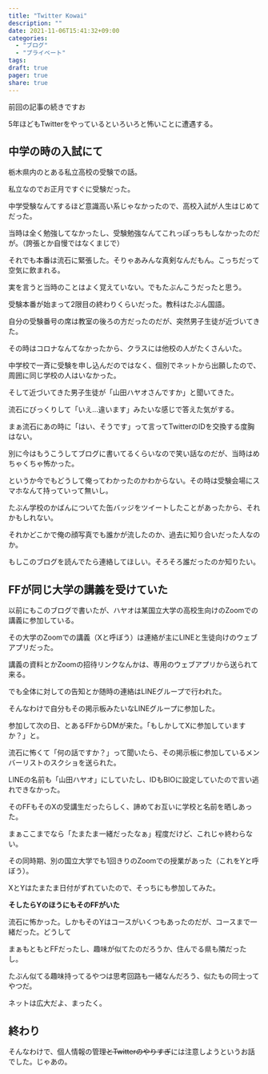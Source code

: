```yaml
---
title: "Twitter Kowai"
description: ""
date: 2021-11-06T15:41:32+09:00
categories:
  - "ブログ"
  - "プライベート"
tags:
draft: true
pager: true
share: true
---
```


前回の記事の続きですお

5年ほどもTwitterをやっているといろいろと怖いことに遭遇する。

## 中学の時の入試にて

栃木県内のとある私立高校の受験での話。

私立なのでお正月ですぐに受験だった。

中学受験なんてするほど意識高い系じゃなかったので、高校入試が人生はじめてだった。

当時は全く勉強してなかったし、受験勉強なんてこれっぽっちもしなかったのだが。（誇張とか自慢ではなくまじで）

それでも本番は流石に緊張した。そりゃあみんな真剣なんだもん。こっちだって空気に飲まれる。

実を言うと当時のことはよく覚えていない。でもたぶんこうだったと思う。

受験本番が始まって2限目の終わりくらいだった。教科はたぶん国語。

自分の受験番号の席は教室の後ろの方だったのだが、突然男子生徒が近づいてきた。

その時はコロナなんてなかったから、クラスには他校の人がたくさんいた。

中学校で一斉に受験を申し込んだのではなく、個別でネットから出願したので、周囲に同じ学校の人はいなかった。

そして近づいてきた男子生徒が「山田ハヤオさんですか」と聞いてきた。

流石にびっくりして「いえ...違います」みたいな感じで答えた気がする。

まぁ流石にあの時に「はい、そうです」って言ってTwitterのIDを交換する度胸はない。

別に今はもうこうしてブログに書いてるくらいなので笑い話なのだが、当時はめちゃくちゃ怖かった。

というか今でもどうして俺ってわかったのかわからない。その時は受験会場にスマホなんて持っていって無いし。

たぶん学校のかばんについてた缶バッジをツイートしたことがあったから、それかもしれない。

それかどこかで俺の顔写真でも誰かが流したのか、過去に知り合いだった人なのか。

もしこのブログを読んでたら連絡してほしい。そろそろ誰だったのか知りたい。

## FFが同じ大学の講義を受けていた

以前にもこのブログで書いたが、ハヤオは某国立大学の高校生向けのZoomでの講義に参加している。

その大学のZoomでの講義（Xと呼ぼう）は連絡が主にLINEと生徒向けのウェブアプリだった。

講義の資料とかZoomの招待リンクなんかは、専用のウェブアプリから送られて来る。

でも全体に対しての告知とか随時の連絡はLINEグループで行われた。

そんなわけで自分もその掲示板みたいなLINEグループに参加した。

参加して次の日、とあるFFからDMが来た。「もしかしてXに参加していますか？」と。

流石に怖くて「何の話ですか？」って聞いたら、その掲示板に参加しているメンバーリストのスクショを送られた。

LINEの名前も「山田ハヤオ」にしていたし、IDもBIOに設定していたので言い逃れできなかった。

そのFFもそのXの受講生だったらしく、諦めてお互いに学校と名前を晒しあった。

まぁここまでなら「たまたま一緒だったなぁ」程度だけど、これじゃ終わらない。

その同時期、別の国立大学でも1回きりのZoomでの授業があった（これをYと呼ぼう）。

XとYはたまたま日付がずれていたので、そっちにも参加してみた。

**そしたらYのほうにもそのFFがいた**

流石に怖かった。しかもそのYはコースがいくつもあったのだが、コースまで一緒だった。どうして

まぁもともとFFだったし、趣味が似てたのだろうか、住んでる県も隣だったし。

たぶん似てる趣味持ってるやつは思考回路も一緒なんだろう、似たもの同士ってやつだ。

ネットは広大だよ、まったく。

## 終わり

そんなわけで、個人情報の管理~~とTwitterのやりすぎ~~には注意しようというお話でした。じゃあの。

